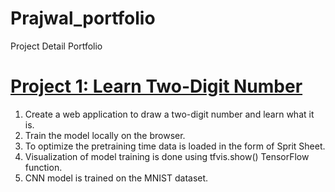# Prajwal_portfolio
Project Detail Portfolio

# [Project 1: Learn Two-Digit Number](https://github.com/patilprajwal/Two_digit_number.github.io)
1. Create a web application to draw a two-digit number and learn what it is. 
2. Train the model locally on the browser.
3. To optimize the pretraining time data is loaded in the form of Sprit Sheet.
4. Visualization of model training is done using tfvis.show() TensorFlow function.
5. CNN model is trained on the MNIST dataset.

